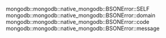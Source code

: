 mongodb::mongodb::native_mongodb::BSONError::SELF
mongodb::mongodb::native_mongodb::BSONError::domain
mongodb::mongodb::native_mongodb::BSONError::code
mongodb::mongodb::native_mongodb::BSONError::message